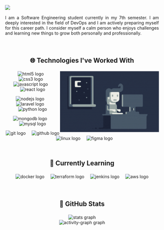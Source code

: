 <img src="https://readme-typing-svg.herokuapp.com/?font=Roboto&weight=900&size=40=true&vCenter=true&width=500&height=70&duration=4000&color=B3B3B3&lines=Hi+There!+👋;+I'm+David+Escudero!;Linux+Enthusiast+and+DevOps+Learner!" />

<br clear="both">

<p align="justify">I am a Software Engineering student currently in my 7th semester. I am deeply interested in the field of DevOps and I am actively preparing myself for this career path. I consider myself a calm person who enjoys challenges and learning new things to grow both personally and professionally.</p>

###

<br clear="both">

<h2 align="center">🌐 Technologies I've Worked With</h2>

###

<img align="right" height="200" src="https://raw.githubusercontent.com/AVS1508/AVS1508/master/assets/Night-Coding.gif"  />

###
<div align="center">

<img src="https://img.shields.io/badge/HTML5-E34F26?logo=html5&logoColor=white&style=for-the-badge" height="30" alt="html5 logo" /><img width="12" /> <img src="https://img.shields.io/badge/CSS3-1572B6?logo=css3&logoColor=white&style=for-the-badge" height="30" alt="css3 logo" /><img width="12" /> <img src="https://img.shields.io/badge/JavaScript-F7DF1E?logo=javascript&logoColor=black&style=for-the-badge" height="30" alt="javascript logo" /><img width="12" /> <img src="https://img.shields.io/badge/React-61DAFB?logo=react&logoColor=black&style=for-the-badge" height="30" alt="react logo" />

<img src="https://img.shields.io/badge/Node.js-339933?logo=nodedotjs&logoColor=white&style=for-the-badge" height="30" alt="nodejs logo" /> <img width="12" /> <img src="https://img.shields.io/badge/Laravel-FF2D20?logo=laravel&logoColor=white&style=for-the-badge" height="30" alt="laravel logo" /> <img width="12" /> <img src="https://img.shields.io/badge/Python-3776AB?logo=python&logoColor=white&style=for-the-badge" height="30" alt="python logo" />

<img src="https://img.shields.io/badge/MongoDB-47A248?logo=mongodb&logoColor=white&style=for-the-badge" height="30" alt="mongodb logo" /> <img width="12" /> <img src="https://img.shields.io/badge/MySQL-4479A1?logo=mysql&logoColor=white&style=for-the-badge" height="30" alt="mysql logo" />

<img src="https://img.shields.io/badge/Git-F05032?logo=git&logoColor=white&style=for-the-badge" height="30" alt="git logo" /> <img width="12" /> <img src="https://img.shields.io/badge/GitHub-181717?logo=github&logoColor=white&style=for-the-badge" height="30" alt="github logo" /> <img width="12" /> <img src="https://img.shields.io/badge/Linux-FCC624?logo=linux&logoColor=black&style=for-the-badge" height="30" alt="linux logo" /> <img width="12" /> <img src="https://img.shields.io/badge/Figma-F24E1E?logo=figma&logoColor=white&style=for-the-badge" height="30" alt="figma logo" /> </div>
</div>

<br clear="both">

<h2 align="center">🌱 Currently Learning</h2>

###

<div align="center">
  <img src="https://img.shields.io/badge/Docker-2496ED?logo=docker&logoColor=white&style=for-the-badge" height="30" alt="docker logo"  />
  <img width="12" />
  <img src="https://img.shields.io/badge/Terraform-7B42BC?logo=terraform&logoColor=white&style=for-the-badge" height="30" alt="terraform logo"  />
  <img width="12" />
  <img src="https://img.shields.io/badge/Jenkins-D24939?logo=jenkins&logoColor=white&style=for-the-badge" height="30" alt="jenkins logo"  />
  <img width="12" />
  <img src="https://img.shields.io/badge/AWS-232F3E?logo=amazonaws&logoColor=white&style=for-the-badge" height="30" alt="aws logo"  />

</div>

###


<br clear="both">

<h2 align="center">📜 GitHub Stats</h2>

###

<div align="center">
  <img src="https://github-readme-stats.vercel.app/api?username=DavidEsc23&hide_title=true&hide_rank=false&show_icons=true&include_all_commits=true&count_private=true&disable_animations=false&theme=rose_pine&locale=en&hide_border=false" height="150" alt="stats graph" />
  <br>
  <img src="https://github-readme-activity-graph.vercel.app/graph?username=DavidEsc23&radius=16&theme=redical&area=true" height="300" alt="activity-graph graph"  />
</div>

###

<br clear="both">
